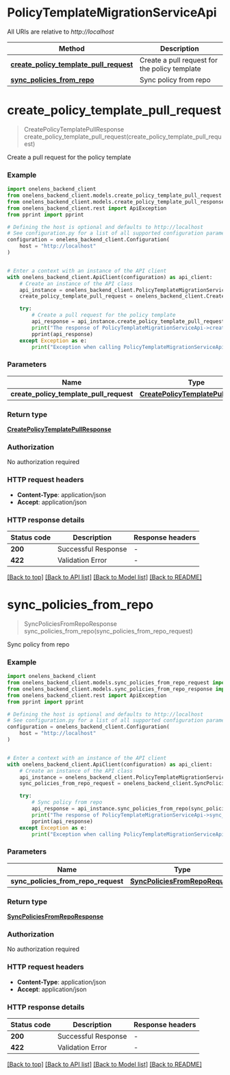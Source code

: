 # PolicyTemplateMigrationServiceApi

All URIs are relative to *http://localhost*

Method | Description
------------- | -------------
[**create_policy_template_pull_request**](PolicyTemplateMigrationServiceApi.md#create_policy_template_pull_request) | Create a pull request for the policy template
[**sync_policies_from_repo**](PolicyTemplateMigrationServiceApi.md#sync_policies_from_repo) | Sync policy from repo


# **create_policy_template_pull_request**
> CreatePolicyTemplatePullResponse create_policy_template_pull_request(create_policy_template_pull_request)

Create a pull request for the policy template

### Example


```python
import onelens_backend_client
from onelens_backend_client.models.create_policy_template_pull_request import CreatePolicyTemplatePullRequest
from onelens_backend_client.models.create_policy_template_pull_response import CreatePolicyTemplatePullResponse
from onelens_backend_client.rest import ApiException
from pprint import pprint

# Defining the host is optional and defaults to http://localhost
# See configuration.py for a list of all supported configuration parameters.
configuration = onelens_backend_client.Configuration(
    host = "http://localhost"
)


# Enter a context with an instance of the API client
with onelens_backend_client.ApiClient(configuration) as api_client:
    # Create an instance of the API class
    api_instance = onelens_backend_client.PolicyTemplateMigrationServiceApi(api_client)
    create_policy_template_pull_request = onelens_backend_client.CreatePolicyTemplatePullRequest() # CreatePolicyTemplatePullRequest | 

    try:
        # Create a pull request for the policy template
        api_response = api_instance.create_policy_template_pull_request(create_policy_template_pull_request)
        print("The response of PolicyTemplateMigrationServiceApi->create_policy_template_pull_request:\n")
        pprint(api_response)
    except Exception as e:
        print("Exception when calling PolicyTemplateMigrationServiceApi->create_policy_template_pull_request: %s\n" % e)
```



### Parameters


Name | Type | Description  | Notes
------------- | ------------- | ------------- | -------------
 **create_policy_template_pull_request** | [**CreatePolicyTemplatePullRequest**](CreatePolicyTemplatePullRequest.md)|  | 

### Return type

[**CreatePolicyTemplatePullResponse**](CreatePolicyTemplatePullResponse.md)

### Authorization

No authorization required

### HTTP request headers

 - **Content-Type**: application/json
 - **Accept**: application/json

### HTTP response details

| Status code | Description | Response headers |
|-------------|-------------|------------------|
**200** | Successful Response |  -  |
**422** | Validation Error |  -  |

[[Back to top]](#) [[Back to API list]](../README.md#documentation-for-api-endpoints) [[Back to Model list]](../README.md#documentation-for-models) [[Back to README]](../README.md)

# **sync_policies_from_repo**
> SyncPoliciesFromRepoResponse sync_policies_from_repo(sync_policies_from_repo_request)

Sync policy from repo

### Example


```python
import onelens_backend_client
from onelens_backend_client.models.sync_policies_from_repo_request import SyncPoliciesFromRepoRequest
from onelens_backend_client.models.sync_policies_from_repo_response import SyncPoliciesFromRepoResponse
from onelens_backend_client.rest import ApiException
from pprint import pprint

# Defining the host is optional and defaults to http://localhost
# See configuration.py for a list of all supported configuration parameters.
configuration = onelens_backend_client.Configuration(
    host = "http://localhost"
)


# Enter a context with an instance of the API client
with onelens_backend_client.ApiClient(configuration) as api_client:
    # Create an instance of the API class
    api_instance = onelens_backend_client.PolicyTemplateMigrationServiceApi(api_client)
    sync_policies_from_repo_request = onelens_backend_client.SyncPoliciesFromRepoRequest() # SyncPoliciesFromRepoRequest | 

    try:
        # Sync policy from repo
        api_response = api_instance.sync_policies_from_repo(sync_policies_from_repo_request)
        print("The response of PolicyTemplateMigrationServiceApi->sync_policies_from_repo:\n")
        pprint(api_response)
    except Exception as e:
        print("Exception when calling PolicyTemplateMigrationServiceApi->sync_policies_from_repo: %s\n" % e)
```



### Parameters


Name | Type | Description  | Notes
------------- | ------------- | ------------- | -------------
 **sync_policies_from_repo_request** | [**SyncPoliciesFromRepoRequest**](SyncPoliciesFromRepoRequest.md)|  | 

### Return type

[**SyncPoliciesFromRepoResponse**](SyncPoliciesFromRepoResponse.md)

### Authorization

No authorization required

### HTTP request headers

 - **Content-Type**: application/json
 - **Accept**: application/json

### HTTP response details

| Status code | Description | Response headers |
|-------------|-------------|------------------|
**200** | Successful Response |  -  |
**422** | Validation Error |  -  |

[[Back to top]](#) [[Back to API list]](../README.md#documentation-for-api-endpoints) [[Back to Model list]](../README.md#documentation-for-models) [[Back to README]](../README.md)

